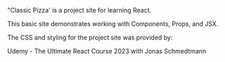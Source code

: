 "Classic Pizza' is a project site for learning React.

This basic site demonstrates working with Components, Props, and JSX.

The CSS and styling for the project site was provided by:

Udemy - The Ultimate React Course 2023 with Jonas Schmedtmann
